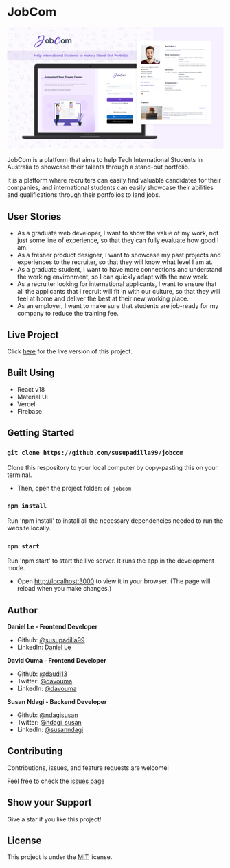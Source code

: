# JobCom

<p align="center">
  <a href="https://jobcom.vercel.app/" target="_blank"><img src="./public/thumbnail.png" alt="jobcom-thumbnail"></a>
</p>

JobCom is a platform that aims to help Tech International Students in Australia to showcase their talents through a stand-out portfolio. 

It is a platform where recruiters can easily find valuable candidates for their companies, and international students can easily showcase their abilities and qualifications through their portfolios to land jobs.

## User Stories

- As a graduate web developer, I want to show the value of my work, not just some line of experience, so that they can fully evaluate how good I am.
- As a fresher product designer, I want to showcase my past projects and experiences to the recruiter, so that they will know what level I am at.
- As a graduate student, I want to have more connections and understand the working environment, so I can quickly adapt with the new work.
- As a recruiter looking for international applicants, I want to ensure that all the applicants that I recruit will fit in with our culture, so that they will feel at home and deliver the best at their new working place.
- As an employer, I want to make sure that students are job-ready for my company to reduce the training fee.

## Live Project

Click [here](worknet-jobcom.vercel.app/) for the live version of this project.

## Built Using
- React v18
- Material Ui
- Vercel
- Firebase

## Getting Started
### `git clone https://github.com/susupadilla99/jobcom`
Clone this respository to your local computer by copy-pasting this on your terminal.

- Then, open the project folder: `cd jobcom`

### `npm install`

Run 'npm install' to install all the necessary dependencies needed to run the website locally.

### `npm start`

Run 'npm start' to start the live server. It runs the app in the development mode.
- Open [http://localhost:3000](http://localhost:3000) to view it in your browser. (The page will reload when you make changes.)

## Author
**Daniel Le - Frontend Developer**
- Github: [@susupadilla99](https://github.com/susupadilla99)
- LinkedIn: [Daniel Le](https://www.linkedin.com/in/daniel-le3/)

**David Ouma - Frontend Developer**
- Github: [@daudi13](https://github.com/daudi13/)
- Twitter: [@davouma](https://twitter.com/daudi13/)
- LinkedIn: [@davouma](https://www.linkedin.com/in/david-owour-ouma/)

**Susan Ndagi - Backend Developer**
- Github: [@ndagisusan](https://github.com/ndagisusan)
- Twitter: [@ndagi_susan](https://twitter.com/ndagi_susan/)
- LinkedIn: [@susanndagi](https://www.linkedin.com/in/susanndagi)


## Contributing
Contributions, issues, and feature requests are welcome!

Feel free to check the [issues page](https://github.com/theJobCom/jobcom/issues)

## Show your Support
Give a star if you like this project!

## License
This project is under the [MIT](./LICENSE) license.
